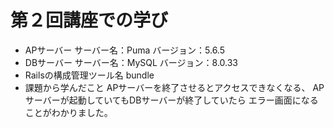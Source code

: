 # 第２回講座での学び
- APサーバー
サーバー名：Puma
バージョン：5.6.5
- DBサーバー
サーバー名：MySQL
バージョン：8.0.33
- Railsの構成管理ツール名
bundle
- 課題から学んだこと
APサーバーを終了させるとアクセスできなくなる、
APサーバーが起動していてもDBサーバーが終了していたら
エラー画面になることがわかりました。
